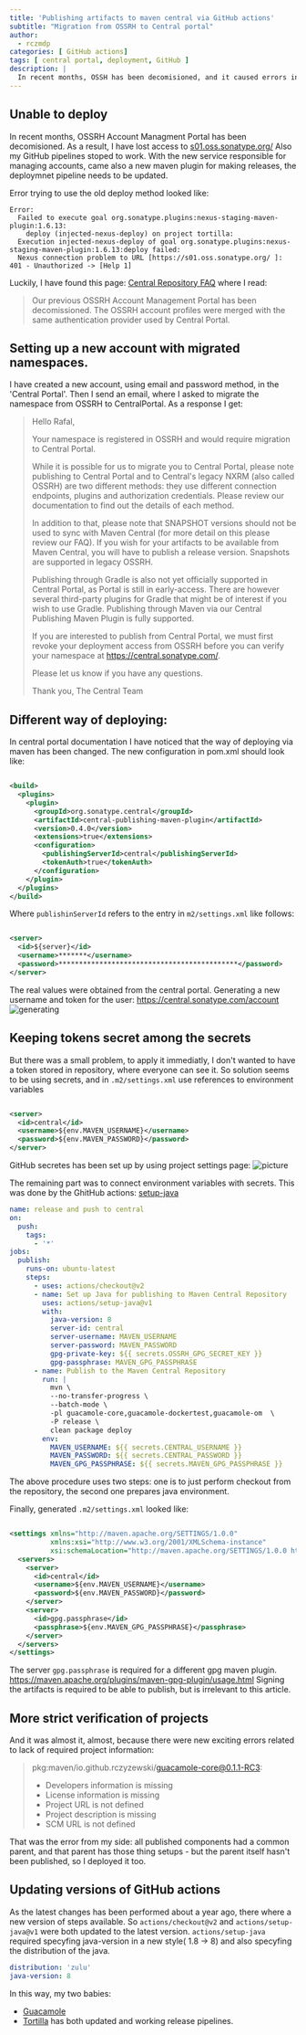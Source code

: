 ```yaml
---
title: 'Publishing artifacts to maven central via GitHub actions'
subtitle: "Migration from OSSRH to Central portal"
author:
  - rczmdp
categories: [ GitHub actions]
tags: [ central portal, deployment, GitHub ]
description: |
  In recent months, OSSH has been decomisioned, and it caused errors in my GitHub release pipelines.
---
```


## Unable to deploy

In recent months, OSSRH Account Managment Portal has been decomisioned.
As a result, I have lost access
to [s01.oss.sonatype.org/](https://s01.oss.sonatype.org/#nexus-search;quick~io.github.rczyzewski)
Also my GitHub pipelines stoped to work.
With the new service responsible for managing accounts, came also a new maven plugin for making releases, the deploymnet
pipeline needs to be updated.

Error trying to use the old deploy method looked like:

```log
Error:  
  Failed to execute goal org.sonatype.plugins:nexus-staging-maven-plugin:1.6.13:
    deploy (injected-nexus-deploy) on project tortilla: 
  Execution injected-nexus-deploy of goal org.sonatype.plugins:nexus-staging-maven-plugin:1.6.13:deploy failed: 
  Nexus connection problem to URL [https://s01.oss.sonatype.org/ ]: 401 - Unauthorized -> [Help 1]
```

Luckily, I have found this page: [Central Repository FAQ](https://central.sonatype.org/faq/ossrh-account-management/)
where I read:

> Our previous OSSRH Account Management Portal has been decomissioned. The OSSRH account profiles were merged with the
> same authentication provider used by Central Portal.

## Setting up a new account with migrated namespaces.

I have created a new account, using email and password method, in the 'Central Portal'.
Then I send an email, where I asked to migrate the namespace from OSSRH to CentralPortal.
As a response I get:

> Hello Rafal,
>
> Your namespace is registered in OSSRH and would require migration to Central Portal.
>
> While it is possible for us to migrate you to Central Portal, please note publishing to Central Portal and to
> Central's legacy NXRM (also called OSSRH) are two different methods: they use different connection endpoints, plugins
> and authorization credentials. Please review our documentation to find out the details of each method.
>
>In addition to that, please note that SNAPSHOT versions should not be used to sync with Maven Central (for more detail
> on this please review our FAQ). If you wish for your artifacts to be available from Maven Central, you will have to
> publish a release version. Snapshots are supported in legacy OSSRH.
>
>Publishing through Gradle is also not yet officially supported in Central Portal, as Portal is still in early-access.
> There are however several third-party plugins for Gradle that might be of interest if you wish to use Gradle. Publishing
> through Maven via our Central Publishing Maven Plugin is fully supported.
>
>If you are interested to publish from Central Portal, we must first revoke your deployment access from OSSRH before you
> can verify your namespace at https://central.sonatype.com/.
>
>Please let us know if you have any questions.
>
>Thank you,
> The Central Team

## Different way of deploying:

In central portal documentation I have noticed that the way of deploying via maven has been changed.
The new configuration in pom.xml should look like:

```xml

<build>
  <plugins>
    <plugin>
      <groupId>org.sonatype.central</groupId>
      <artifactId>central-publishing-maven-plugin</artifactId>
      <version>0.4.0</version>
      <extensions>true</extensions>
      <configuration>
        <publishingServerId>central</publishingServerId>
        <tokenAuth>true</tokenAuth>
      </configuration>
    </plugin>
  </plugins>
</build>
```

Where `publishinServerId` refers to the entry in `m2/settings.xml` like follows:

```xml

<server>
  <id>${server}</id>
  <username>*******</username>
  <password>********************************************</password>
</server>
```

The real values were obtained from the central portal.
Generating a new username and token for the user:
https://central.sonatype.com/account
![generating](/assets/posts/central_portal_token_generation.png)

## Keeping tokens secret among the secrets
But there was a small problem, to apply it immediatly, I don't wanted to have a token stored in repository,
where everyone can see it. So solution seems to be using secrets, and in `.m2/settings.xml` use references to
environment variables

```xml

<server>
  <id>central</id>
  <username>${env.MAVEN_USERNAME}</username>
  <password>${env.MAVEN_PASSWORD}</password>
</server>
```

GitHub secretes has been set up by using project settings page: ![picture](/assets/posts/github_secretes.png)

The remaining part was to connect environment variables with secrets.
This was done by the GhitHub actions: [setup-java](https://github.com/actions/setup-java)

```yaml
name: release and push to central
on:
  push:
    tags:
      - '*'
jobs:
  publish:
    runs-on: ubuntu-latest
    steps:
      - uses: actions/checkout@v2
      - name: Set up Java for publishing to Maven Central Repository
        uses: actions/setup-java@v1
        with:
          java-version: 8
          server-id: central
          server-username: MAVEN_USERNAME
          server-password: MAVEN_PASSWORD
          gpg-private-key: ${{ secrets.OSSRH_GPG_SECRET_KEY }}
          gpg-passphrase: MAVEN_GPG_PASSPHRASE
      - name: Publish to the Maven Central Repository
        run: |
          mvn \
          --no-transfer-progress \
          --batch-mode \
          -pl guacamole-core,guacamole-dockertest,guacamole-om  \
          -P release \
          clean package deploy
        env:
          MAVEN_USERNAME: ${{ secrets.CENTRAL_USERNAME }}
          MAVEN_PASSWORD: ${{ secrets.CENTRAL_PASSWORD }}
          MAVEN_GPG_PASSPHRASE: ${{ secrets.MAVEN_GPG_PASSPHRASE }}
```

The above procedure uses two steps: one is to just perform checkout from the repository, the second one prepares java
environment.


Finally, generated `.m2/settings.xml` looked like:

```xml

<settings xmlns="http://maven.apache.org/SETTINGS/1.0.0"
          xmlns:xsi="http://www.w3.org/2001/XMLSchema-instance"
          xsi:schemaLocation="http://maven.apache.org/SETTINGS/1.0.0 https://maven.apache.org/xsd/settings-1.0.0.xsd">
  <servers>
    <server>
      <id>central</id>
      <username>${env.MAVEN_USERNAME}</username>
      <password>${env.MAVEN_PASSWORD}</password>
    </server>
    <server>
      <id>gpg.passphrase</id>
      <passphrase>${env.MAVEN_GPG_PASSPHRASE}</passphrase>
    </server>
  </servers>
</settings>
```
The server `gpg.passphrase` is required for a different gpg maven plugin.
https://maven.apache.org/plugins/maven-gpg-plugin/usage.html Signing the artifacts is required to be able to publish,
but is irrelevant to this article.

## More strict verification of projects
And it was almost it, almost, because there were new exciting errors related to lack of required project information:

> pkg:maven/io.github.rczyzewski/guacamole-core@0.1.1-RC3:
> - Developers information is missing
> - License information is missing
> - Project URL is not defined
> - Project description is missing
> - SCM URL is not defined

That was the error from my side: all published components had a common parent, and that parent has those thing setups -
but the parent itself hasn't been published, so I deployed it too.

## Updating versions of GitHub actions

As the latest changes has been performed about a year ago, there where a new version of steps available.
So  `actions/checkout@v2` and  `actions/setup-java@v1` were both updated to the latest version.
`actions/setup-java` required specyfing java-version in a new style( 1.8 -> 8) and also specyfing the distribution of
the java.

```yaml
distribution: 'zulu'
java-version: 8
```

In this way, my two babies: 
* [Guacamole](https://github.com/rczyzewski/guacamole)
* [Tortilla](https://github.com/rczyzewski/tortilla)
 has both updated and working release pipelines.



